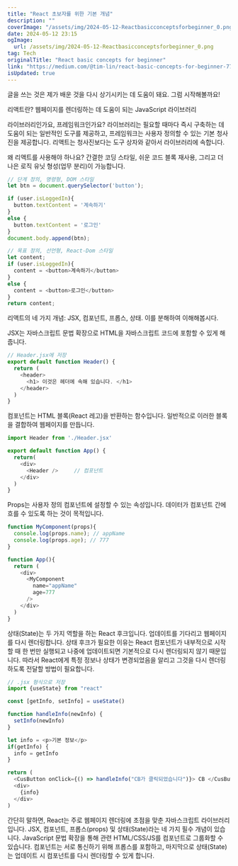 ```yaml
---
title: "React 초보자를 위한 기본 개념"
description: ""
coverImage: "/assets/img/2024-05-12-Reactbasicconceptsforbeginner_0.png"
date: 2024-05-12 23:15
ogImage: 
  url: /assets/img/2024-05-12-Reactbasicconceptsforbeginner_0.png
tag: Tech
originalTitle: "React basic concepts for beginner"
link: "https://medium.com/@tim-lin/react-basic-concepts-for-beginner-77477a9731d5"
isUpdated: true
---
```





글을 쓰는 것은 제가 배운 것을 다시 상기시키는 데 도움이 돼요. 그럼 시작해볼까요!

리액트란? 웹페이지를 렌더링하는 데 도움이 되는 JavaScript 라이브러리

라이브러리인가요, 프레임워크인가요? 라이브러리는 필요할 때마다 즉시 구축하는 데 도움이 되는 일반적인 도구를 제공하고, 프레임워크는 사용자 정의할 수 있는 기본 청사진을 제공합니다. 리액트는 청사진보다는 도구 상자와 같아서 라이브러리에 속합니다.

왜 리액트를 사용해야 하나요? 간결한 코딩 스타일, 쉬운 코드 블록 재사용, 그리고 더 나은 로직 유닛 형성(업무 분리)이 가능합니다.



```js
// 단계 정의, 명령형, DOM 스타일
let btn = document.querySelector('button');

if (user.isLoggedIn){
  button.textContent = '계속하기'
}
else {
  button.textContent = '로그인'
}
document.body.append(btn);
```

```js
// 목표 정의, 선언형, React-Dom 스타일
let content;
if (user.isLoggedIn){
  content = <button>계속하기</button>
}
else {
  content = <button>로그인</button>
}
return content;
```

리액트의 네 가지 개념: JSX, 컴포넌트, 프롭스, 상태. 이를 분해하여 이해해봅시다.

JSX는 자바스크립트 문법 확장으로 HTML을 자바스크립트 코드에 포함할 수 있게 해줍니다.




```js
// Header.jsx에 저장
export default function Header() {
  return (
    <header>
      <h1> 이것은 헤더에 속해 있습니다. </h1>
    </header>
  )
}
```

컴포넌트는 HTML 블록(React 레고)을 반환하는 함수입니다. 일반적으로 이러한 블록을 결합하여 웹페이지를 만듭니다.

```js
import Header from './Header.jsx'

export default function App() {
  return(
    <div>
      <Header />     // 컴포넌트
    </div>
  )    
}
```

Props는 사용자 정의 컴포넌트에 설정할 수 있는 속성입니다. 데이터가 컴포넌트 간에 흐를 수 있도록 하는 것이 목적입니다.




```js
function MyComponent(props){
  console.log(props.name); // appName
  console.log(props.age); // 777
}

function App(){
  return (
    <div>
      <MyComponent
        name="appName"
        age=777
      />
    </div>
  )
}
```

상태(State)는 두 가지 역할을 하는 React 후크입니다. 업데이트를 기다리고 웹페이지를 다시 렌더링합니다. 상태 후크가 필요한 이유는 React 컴포넌트가 내부적으로 시작할 때 한 번만 실행되고 나중에 업데이트되면 기본적으로 다시 렌더링되지 않기 때문입니다. 따라서 React에게 특정 정보나 상태가 변경되었음을 알리고 그것을 다시 렌더링하도록 전달할 방법이 필요합니다.

```js
// .jsx 형식으로 저장
import {useState} from "react"

const [getInfo, setInfo] = useState()

function handleInfo(newInfo) {
  setInfo(newInfo)
}

let info = <p>기본 정보</p>
if(getInfo) {
  info = getInfo
}

return (
  <CusButton onClick={() => handleInfo("CB가 클릭되었습니다")}> CB </CusButton>
  <div>
    {info}
  </div>
)
```

간단히 말하면, React는 주로 웹페이지 렌더링에 초점을 맞춘 자바스크립트 라이브러리입니다. JSX, 컴포넌트, 프롭스(props) 및 상태(State)라는 네 가지 필수 개념이 있습니다. JavaScript 문법 확장을 통해 관련 HTML/CSS/JS를 컴포넌트로 그룹화할 수 있습니다. 컴포넌트는 서로 통신하기 위해 프롭스를 포함하고, 마지막으로 상태(State)는 업데이트 시 컴포넌트를 다시 렌더링할 수 있게 합니다.
